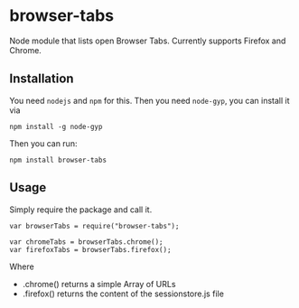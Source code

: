 browser-tabs
============

Node module that lists open Browser Tabs. Currently supports Firefox and Chrome.

## Installation

You need `nodejs` and `npm` for this. Then you need `node-gyp`, you can install it
via

```
npm install -g node-gyp
```

Then you can run:

```
npm install browser-tabs
```

## Usage

Simply require the package and call it.

```
var browserTabs = require("browser-tabs");

var chromeTabs = browserTabs.chrome();
var firefoxTabs = browserTabs.firefox();
```

Where
 * .chrome() returns a simple Array of URLs
 * .firefox() returns the content of the sessionstore.js file

